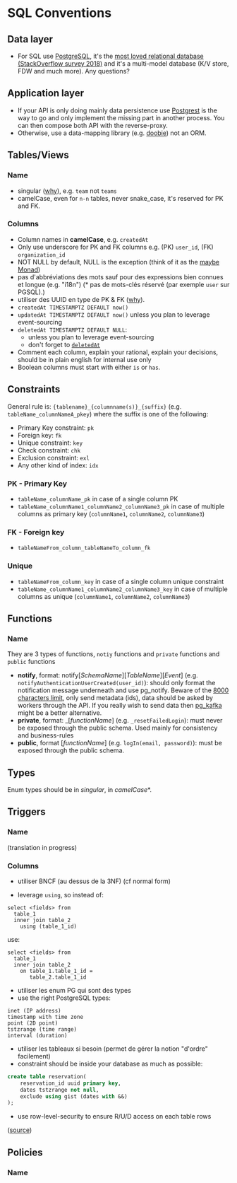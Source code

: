 # SQL Conventions

## Data layer

* For SQL use [PostgreSQL](https://www.postgresql.org), it's the [most loved relational database (StackOverflow survey 2018)](https://insights.stackoverflow.com/survey/2018/#technology-most-loved-dreaded-and-wanted-databases) and it's a multi-model database (K/V store, FDW and much more). Any questions?

## Application layer

* If your API is only doing mainly data persistence use [Postgrest](https://postgrest.com) is the way to go and only implement the missing part in another process. You can then compose both API with the reverse-proxy.
* Otherwise, use a data-mapping library (e.g. [doobie](https://github.com/tpolecat/doobie)) not an ORM.

## Tables/Views

### Name

* singular ([why](https://launchbylunch.com/posts/2014/Feb/16/sql-naming-conventions/#singular-relations)), e.g. `team` not `teams`
* camelCase, even for `n-n` tables, never snake_case, it's reserved for PK and FK.

### Columns

* Column names in **camelCase**, e.g. `createdAt`
* Only use underscore for PK and FK columns e.g. (PK) `user_id`, (FK) `organization_id`
* NOT NULL by default, NULL is the exception (think of it as the [maybe Monad](https://github.com/chrissrogers/maybe#why))
* pas d'abbréviations des mots sauf pour des expressions bien connues et longue (e.g. "i18n")
(* pas de mots-clés réservé (par exemple `user` sur PGSQL).)
* utiliser des UUID en type de  PK & FK ([why](https://www.clever-cloud.com/blog/engineering/2015/05/20/why-auto-increment-is-a-terrible-idea/)).
* `createdAt TIMESTAMPTZ DEFAULT now()`
* `updatedAt TIMESTAMPTZ DEFAULT now()` unless you plan to leverage event-sourcing
* `deletedAt TIMESTAMPTZ DEFAULT NULL`:
  * unless you plan to leverage event-sourcing
  * don't forget to [`deletedAt`](http://stackoverflow.com/questions/8289100/create-unique-constraint-with-null-columns/8289253#8289253)
* Comment each column, explain your rational, explain your decisions, should be in plain english for internal use only
* Boolean columns must start with either `is` or `has`.

## Constraints


General rule is: `{tablename}_{columnname(s)}_{suffix}` (e.g. `tableName_columnNameA_pkey`) where the suffix is one of the following:
  * Primary Key constraint: `pk`
  * Foreign key: `fk`
  * Unique constraint: `key`
  * Check constraint: `chk`
  * Exclusion constraint: `exl`
  * Any other kind of index: `idx`

### PK - Primary Key

* `tableName_columnName_pk` in case of a single column PK
* `tableName_columnName1_columnName2_columnName3_pk` in case of multiple columns as primary key (`columnName1`, `columnName2`, `columnName3`)


### FK - Foreign key

* `tableNameFrom_column_tableNameTo_column_fk`

### Unique

* `tableNameFrom_column_key` in case of a single column unique constraint
* `tableName_columnName1_columnName2_columnName3_key` in case of multiple columns as unique (`columnName1`, `columnName2`, `columnName3`)

## Functions

### Name

They are 3 types of functions, `notiy` functions and `private` functions and `public` functions
- **notify**, format: notify[*SchemaName*][*TableName*][*Event*] (e.g. `notifyAuthenticationUserCreated(user_id)`): should only format the notification message underneath and use pg_notify. Beware of the [8000 characters limit](http://stackoverflow.com/a/41059797/745121), only send metadata (ids), data should be asked by workers through the API. If you really wish to send data then [pg_kafka](https://github.com/xstevens/pg_kafka) might be a better alternative.
- **private**, format: _[*functionName*] (e.g. `_resetFailedLogin`): must never be exposed through the public schema. Used mainly for consistency and business-rules
- **public**, format [*functionName*] (e.g. `logIn(email, password)`): must be exposed through the public schema.


## Types

Enum types should be in *singular*, in *camelCase**.

## Triggers

### Name

(translation in progress)

### Columns

* utiliser BNCF (au dessus de la 3NF) (cf normal form)

* leverage `using`, so instead of:
```
select <fields> from
  table_1
  inner join table_2
    using (table_1_id)
```

use:

```
select <fields> from
  table_1
  inner join table_2
    on table_1.table_1_id =
       table_2.table_1_id
```

* utiliser les enum PG qui sont des types
* use the right PostgreSQL types:

```
inet (IP address)
timestamp with time zone
point (2D point)
tstzrange (time range)
interval (duration)
```

* utiliser les tableaux si besoin (permet de gérer la notion "d'ordre" facilement)
* constraint should be inside your database as much as possible:

```sql
create table reservation(
    reservation_id uuid primary key,
    dates tstzrange not null,
    exclude using gist (dates with &&)
);
```

* use row-level-security to ensure R/U/D access on each table rows

([source](http://stackoverflow.com/questions/4107915/postgresql-default-constraint-names/4108266#4108266))

## Policies

### Name


